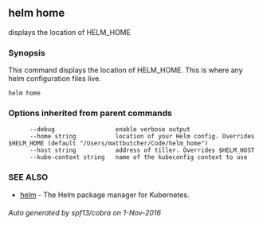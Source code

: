 ## helm home

displays the location of HELM_HOME

### Synopsis



This command displays the location of HELM_HOME. This is where
any helm configuration files live.


```
helm home
```

### Options inherited from parent commands

```
      --debug                 enable verbose output
      --home string           location of your Helm config. Overrides $HELM_HOME (default "/Users/mattbutcher/Code/helm_home")
      --host string           address of tiller. Overrides $HELM_HOST
      --kube-context string   name of the kubeconfig context to use
```

### SEE ALSO
* [helm](helm.md)	 - The Helm package manager for Kubernetes.

###### Auto generated by spf13/cobra on 1-Nov-2016
